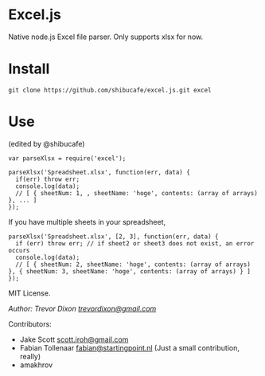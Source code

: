 Excel.js
========

Native node.js Excel file parser. Only supports xlsx for now.

Install
=======
    git clone https://github.com/shibucafe/excel.js.git excel

Use
====
(edited by @shibucafe)

    var parseXlsx = require('excel');

    parseXlsx('Spreadsheet.xlsx', function(err, data) {
      if(err) throw err;
      console.log(data);
      // [ { sheetNum: 1, , sheetName: 'hoge', contents: (array of arrays) }, ... ]
    });

If you have multiple sheets in your spreadsheet,

    parseXlsx('Spreadsheet.xlsx', [2, 3], function(err, data) {
      if (err) throw err; // if sheet2 or sheet3 does not exist, an error occurs
      console.log(data);
      // [ { sheetNum: 2, sheetName: 'hoge', contents: (array of arrays) }, { sheetNum: 3, sheetName: 'hoge', contents: (array of arrays) } ]
    });
    

MIT License.

*Author: Trevor Dixon <trevordixon@gmail.com>*

Contributors: 
- Jake Scott <scott.iroh@gmail.com>
- Fabian Tollenaar <fabian@startingpoint.nl> (Just a small contribution, really)
- amakhrov

